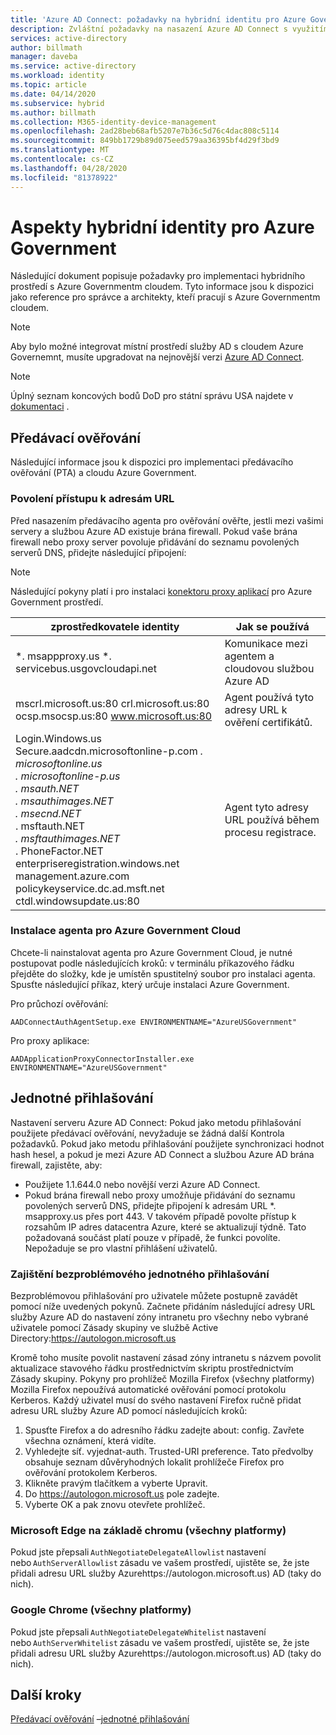 ```yaml
---
title: 'Azure AD Connect: požadavky na hybridní identitu pro Azure Government'
description: Zvláštní požadavky na nasazení Azure AD Connect s využitím cloudu pro státní správu.
services: active-directory
author: billmath
manager: daveba
ms.service: active-directory
ms.workload: identity
ms.topic: article
ms.date: 04/14/2020
ms.subservice: hybrid
ms.author: billmath
ms.collection: M365-identity-device-management
ms.openlocfilehash: 2ad28beb68afb5207e7b36c5d76c4dac808c5114
ms.sourcegitcommit: 849bb1729b89d075eed579aa36395bf4d29f3bd9
ms.translationtype: MT
ms.contentlocale: cs-CZ
ms.lasthandoff: 04/28/2020
ms.locfileid: "81378922"
---
```

# <a name="hybrid-identity-considerations-for-azure-government"></a>Aspekty hybridní identity pro Azure Government 
Následující dokument popisuje požadavky pro implementaci hybridního prostředí s Azure Governmentm cloudem.  Tyto informace jsou k dispozici jako reference pro správce a architekty, kteří pracují s Azure Governmentm cloudem.  
> [!NOTE] 
> Aby bylo možné integrovat místní prostředí služby AD s cloudem Azure Governemnt, musíte upgradovat na nejnovější verzi [Azure AD Connect](https://www.microsoft.com/download/details.aspx?id=47594). 

> [!NOTE] 
> Úplný seznam koncových bodů DoD pro státní správu USA najdete v [dokumentaci](https://docs.microsoft.com/office365/enterprise/office-365-u-s-government-dod-endpoints) . 

## <a name="pass-through-authentication"></a>Předávací ověřování 
Následující informace jsou k dispozici pro implementaci předávacího ověřování (PTA) a cloudu Azure Government.

### <a name="allow-access-to-urls"></a>Povolení přístupu k adresám URL  
Před nasazením předávacího agenta pro ověřování ověřte, jestli mezi vašimi servery a službou Azure AD existuje brána firewall. Pokud vaše brána firewall nebo proxy server povoluje přidávání do seznamu povolených serverů DNS, přidejte následující připojení: 
> [!NOTE]
> Následující pokyny platí i pro instalaci [konektoru proxy aplikací](https://aka.ms/whyappproxy) pro Azure Government prostředí.

|zprostředkovatele identity |Jak se používá|
|-----|-----| 
|*. msappproxy.us *. servicebus.usgovcloudapi.net|Komunikace mezi agentem a cloudovou službou Azure AD |
|mscrl.microsoft.us:80 crl.microsoft.us:80 </br>ocsp.msocsp.us:80 www.microsoft.us:80| Agent používá tyto adresy URL k ověření certifikátů.| 
|Login.Windows.us Secure.aadcdn.microsoftonline-p.com *. microsoftonline.us </br> *. microsoftonline-p.us </br>*. msauth.NET </br> *. msauthimages.NET </br>*. msecnd.NET</br>*. msftauth.NET </br>*. msftauthimages.NET</br>*. PhoneFactor.NET </br>enterpriseregistration.windows.net</br>management.azure.com </br>policykeyservice.dc.ad.msft.net</br>ctdl.windowsupdate.us:80| Agent tyto adresy URL používá během procesu registrace.| 

### <a name="install-the-agent-for-the-azure-government-cloud"></a>Instalace agenta pro Azure Government Cloud 
Chcete-li nainstalovat agenta pro Azure Government Cloud, je nutné postupovat podle následujících kroků: v terminálu příkazového řádku přejděte do složky, kde je umístěn spustitelný soubor pro instalaci agenta. Spusťte následující příkaz, který určuje instalaci Azure Government. 

Pro průchozí ověřování: 
```
AADConnectAuthAgentSetup.exe ENVIRONMENTNAME="AzureUSGovernment"
```

Pro proxy aplikace:
```
AADApplicationProxyConnectorInstaller.exe ENVIRONMENTNAME="AzureUSGovernment" 
```

## <a name="single-sign-on"></a>Jednotné přihlašování 
Nastavení serveru Azure AD Connect: Pokud jako metodu přihlašování použijete předávací ověřování, nevyžaduje se žádná další Kontrola požadavků. Pokud jako metodu přihlašování použijete synchronizaci hodnot hash hesel, a pokud je mezi Azure AD Connect a službou Azure AD brána firewall, zajistěte, aby:
- Použijete 1.1.644.0 nebo novější verzi Azure AD Connect. 
- Pokud brána firewall nebo proxy umožňuje přidávání do seznamu povolených serverů DNS, přidejte připojení k adresám URL *. msapproxy.us přes port 443. V takovém případě povolte přístup k rozsahům IP adres datacentra Azure, které se aktualizují týdně. Tato požadovaná součást platí pouze v případě, že funkci povolíte. Nepožaduje se pro vlastní přihlášení uživatelů. 

### <a name="rolling-out-seamless-sso"></a>Zajištění bezproblémového jednotného přihlašování 
Bezproblémovou přihlašování pro uživatele můžete postupně zavádět pomocí níže uvedených pokynů. Začnete přidáním následující adresy URL služby Azure AD do nastavení zóny intranetu pro všechny nebo vybrané uživatele pomocí Zásady skupiny ve službě Active Directory:https://autologon.microsoft.us 

Kromě toho musíte povolit nastavení zásad zóny intranetu s názvem povolit aktualizace stavového řádku prostřednictvím skriptu prostřednictvím Zásady skupiny. Pokyny pro prohlížeč Mozilla Firefox (všechny platformy) Mozilla Firefox nepoužívá automatické ověřování pomocí protokolu Kerberos. Každý uživatel musí do svého nastavení Firefox ručně přidat adresu URL služby Azure AD pomocí následujících kroků: 
1. Spusťte Firefox a do adresního řádku zadejte about: config. Zavřete všechna oznámení, která vidíte. 
2. Vyhledejte síť. vyjednat-auth. Trusted-URI preference. Tato předvolby obsahuje seznam důvěryhodných lokalit prohlížeče Firefox pro ověřování protokolem Kerberos. 
3. Klikněte pravým tlačítkem a vyberte Upravit. 
4. Do https://autologon.microsoft.us pole zadejte.
5. Vyberte OK a pak znovu otevřete prohlížeč. 

### <a name="microsoft-edge-based-on-chromium-all-platforms"></a>Microsoft Edge na základě chromu (všechny platformy) 
Pokud jste přepsali `AuthNegotiateDelegateAllowlist` nastavení nebo `AuthServerAllowlist` zásadu ve vašem prostředí, ujistěte se, že jste přidali adresu URL služby Azurehttps://autologon.microsoft.us) AD (taky do nich). 

### <a name="google-chrome-all-platforms"></a>Google Chrome (všechny platformy) 
Pokud jste přepsali `AuthNegotiateDelegateWhitelist` nastavení nebo `AuthServerWhitelist` zásadu ve vašem prostředí, ujistěte se, že jste přidali adresu URL služby Azurehttps://autologon.microsoft.us) AD (taky do nich). 

## <a name="next-steps"></a>Další kroky
[Předávací ověřování](how-to-connect-pta-quick-start.md#step-1-check-the-prerequisites)
–[jednotné přihlašování](how-to-connect-sso-quick-start.md#step-1-check-the-prerequisites) 
